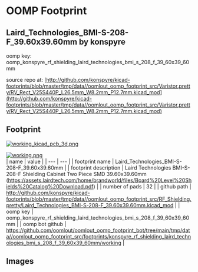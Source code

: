 # OOMP Footprint  
## Laird_Technologies_BMI-S-208-F_39.60x39.60mm  by konspyre  
  
oomp key: oomp_konspyre_rf_shielding_laird_technologies_bmi_s_208_f_39_60x39_60mm  
  
source repo at: [http://github.com/konspyre/kicad-footprints/blob/master/tmp/data//oomlout_oomp_footprint_src/Varistor.pretty/RV_Rect_V25S440P_L26.5mm_W8.2mm_P12.7mm.kicad_mod](http://github.com/konspyre/kicad-footprints/blob/master/tmp/data//oomlout_oomp_footprint_src/Varistor.pretty/RV_Rect_V25S440P_L26.5mm_W8.2mm_P12.7mm.kicad_mod)  
## Footprint  
  
[![working_kicad_pcb_3d.png](working_kicad_pcb_3d_600.png)](working_kicad_pcb_3d.png)  
  
[![working.png](working_600.png)](working.png)  
| name | value | 
| --- | --- | 
| footprint name | Laird_Technologies_BMI-S-208-F_39.60x39.60mm | 
| footprint description | Laird Technologies BMI-S-208-F Shielding Cabinet Two Piece SMD 39.60x39.60mm (https://assets.lairdtech.com/home/brandworld/files/Board%20Level%20Shields%20Catalog%20Download.pdf) | 
| number of pads | 32 | 
| github path | http://github.com/konspyre/kicad-footprints/blob/master/tmp/data//oomlout_oomp_footprint_src/RF_Shielding.pretty/Laird_Technologies_BMI-S-208-F_39.60x39.60mm.kicad_mod | 
| oomp key | oomp_konspyre_rf_shielding_laird_technologies_bmi_s_208_f_39_60x39_60mm | 
| oomp bot github | https://github.com/oomlout/oomlout_oomp_footprint_bot/tree/main/tmp/data//oomlout_oomp_footprint_src/footprints/konspyre_rf_shielding_laird_technologies_bmi_s_208_f_39_60x39_60mm/working | 
## Images  
